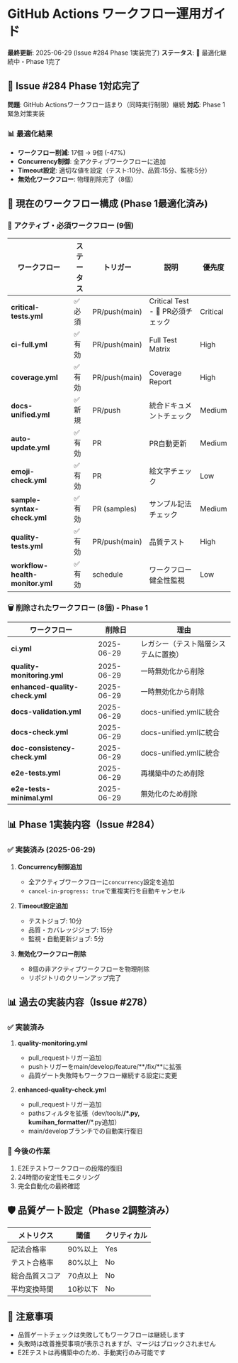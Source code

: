 # GitHub Actions ワークフロー運用ガイド

**最終更新**: 2025-06-29 (Issue #284 Phase 1実装完了)
**ステータス**: 🎯 最適化継続中・Phase 1完了

## 🚨 Issue #284 Phase 1対応完了

**問題**: GitHub Actionsワークフロー詰まり（同時実行制限）継続
**対応**: Phase 1緊急対策実装

### 📊 最適化結果
- **ワークフロー削減**: 17個 → 9個 (-47%)
- **Concurrency制御**: 全アクティブワークフローに追加
- **Timeout設定**: 適切な値を設定（テスト:10分、品質:15分、監視:5分）
- **無効化ワークフロー**: 物理削除完了（8個）

## 🚦 現在のワークフロー構成 (Phase 1最適化済み)

### 🔴 **アクティブ・必須ワークフロー (9個)**

| ワークフロー | ステータス | トリガー | 説明 | 優先度 |
|------------|----------|--------|------|------|
| **critical-tests.yml** | ✅ 必須 | PR/push(main) | Critical Test - 🔴 PR必須チェック | Critical |
| **ci-full.yml** | ✅ 有効 | PR/push(main) | Full Test Matrix | High |
| **coverage.yml** | ✅ 有効 | PR/push(main) | Coverage Report | High |
| **docs-unified.yml** | ✅ 新規 | PR/push | 統合ドキュメントチェック | Medium |
| **auto-update.yml** | ✅ 有効 | PR | PR自動更新 | Medium |
| **emoji-check.yml** | ✅ 有効 | PR | 絵文字チェック | Low |
| **sample-syntax-check.yml** | ✅ 有効 | PR (samples) | サンプル記法チェック | Medium |
| **quality-tests.yml** | ✅ 有効 | PR/push(main) | 品質テスト | High |
| **workflow-health-monitor.yml** | ✅ 有効 | schedule | ワークフロー健全性監視 | Low |

### 🗑️ **削除されたワークフロー (8個) - Phase 1**

| ワークフロー | 削除日 | 理由 |
|------------|--------|------|
| **ci.yml** | 2025-06-29 | レガシー（テスト階層システムに置換） |
| **quality-monitoring.yml** | 2025-06-29 | 一時無効化から削除 |
| **enhanced-quality-check.yml** | 2025-06-29 | 一時無効化から削除 |
| **docs-validation.yml** | 2025-06-29 | docs-unified.ymlに統合 |
| **docs-check.yml** | 2025-06-29 | docs-unified.ymlに統合 |
| **doc-consistency-check.yml** | 2025-06-29 | docs-unified.ymlに統合 |
| **e2e-tests.yml** | 2025-06-29 | 再構築中のため削除 |
| **e2e-tests-minimal.yml** | 2025-06-29 | 無効化のため削除 |

## 📊 Phase 1実装内容（Issue #284）

### ✅ 実装済み (2025-06-29)
1. **Concurrency制御追加**
   - 全アクティブワークフローに`concurrency`設定を追加
   - `cancel-in-progress: true`で重複実行を自動キャンセル

2. **Timeout設定追加**
   - テストジョブ: 10分
   - 品質・カバレッジジョブ: 15分
   - 監視・自動更新ジョブ: 5分

3. **無効化ワークフロー削除**
   - 8個の非アクティブワークフローを物理削除
   - リポジトリのクリーンアップ完了

## 📊 過去の実装内容（Issue #278）

### ✅ 実装済み
1. **quality-monitoring.yml**
   - pull_requestトリガー追加
   - pushトリガーをmain/develop/feature/**/fix/**に拡張
   - 品質ゲート失敗時もワークフロー継続する設定に変更

2. **enhanced-quality-check.yml**
   - pull_requestトリガー追加
   - pathsフィルタを拡張（dev/tools/**/*.py, kumihan_formatter/**/*.py追加）
   - main/developブランチでの自動実行復旧

### 🔄 今後の作業
1. E2Eテストワークフローの段階的復旧
2. 24時間の安定性モニタリング
3. 完全自動化の最終確認

## 🛡️ 品質ゲート設定（Phase 2調整済み）

| メトリクス | 閾値 | クリティカル |
|-----------|------|-------------|
| 記法合格率 | 90%以上 | Yes |
| テスト合格率 | 80%以上 | No |
| 総合品質スコア | 70点以上 | No |
| 平均変換時間 | 10秒以下 | No |

## 📝 注意事項

- 品質ゲートチェックは失敗してもワークフローは継続します
- 失敗時は改善推奨事項が表示されますが、マージはブロックされません
- E2Eテストは再構築中のため、手動実行のみ可能です
